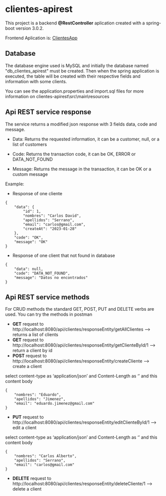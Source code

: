# clientes-apirest

This project is a backend __@RestController__ aplication created with a spring-boot version 3.0.2.

Frontend Aplication is: [ClientesApp](https://github.com/cardavid7/clientesApp)

## Database 

The database engine used is MySQL and initially the database named "db_clientes_apirest" must be created. Then when the spring application is executed, the table will be created with their respective fields and information with some clients.

You can see the application.properties and import.sql files for more information on clientes-apirest\src\main\resources

## Api REST service response

The service returns a modified json response with 3 fields data, code and message.

* Data: Returns the requested information, it can be a customer, null, or a list of customers

* Code: Returns the transaction code, it can be OK, ERROR or DATA_NOT_FOUND

* Message: Returns the message in the transaction, it can be OK or a custom message

Example:

* Response of one cliente

```
{
    "data": {
        "id": 1,
        "nombres": "Carlos David",
        "apellidos": "Serrano",
        "email": "carlos@gmail.com",
        "createAt": "2023-01-28"
    },
    "code": "OK",
    "message": "OK"
}
```

* Response of one client that not found in database

```
{
    "data": null,
    "code": "DATA_NOT_FOUND",
    "message": "Datos no encontrados"
}
```


## Api REST service methods

For CRUD methods the standard GET, POST, PUT and DELETE verbs are used. You can try the methods in postman


* __GET__ request to http://localhost:8080/api/clientes/responseEntity/getAllClientes --> returns a list of clients
* __GET__ request to http://localhost:8080/api/clientes/responseEntity/getClienteById/1 --> return a client by id
* __POST__ request to http://localhost:8080/api/clientes/responseEntity/createCliente --> create a client

select content-type as ‘application/json’ and Content-Length as ‘<calculated when request is sent>’ and  this content body
```
{
    "nombres": "Eduardo",
    "apellidos": "Jimenez",
    "email": "eduardo.jimenez@gmail.com"
}
```

* __PUT__ request to http://localhost:8080/api/clientes/responseEntity/editClienteById/1 --> edit a client

select content-type as ‘application/json’ and Content-Length as ‘<calculated when request is sent>’ and  this content body
```
{
    "nombres": "Carlos Alberto",
    "apellidos": "Serrano",
    "email": "carlos@gmail.com"
}
```

* __DELETE__ request to http://localhost:8080/api/clientes/responseEntity/deleteCliente/1 --> delete a client

